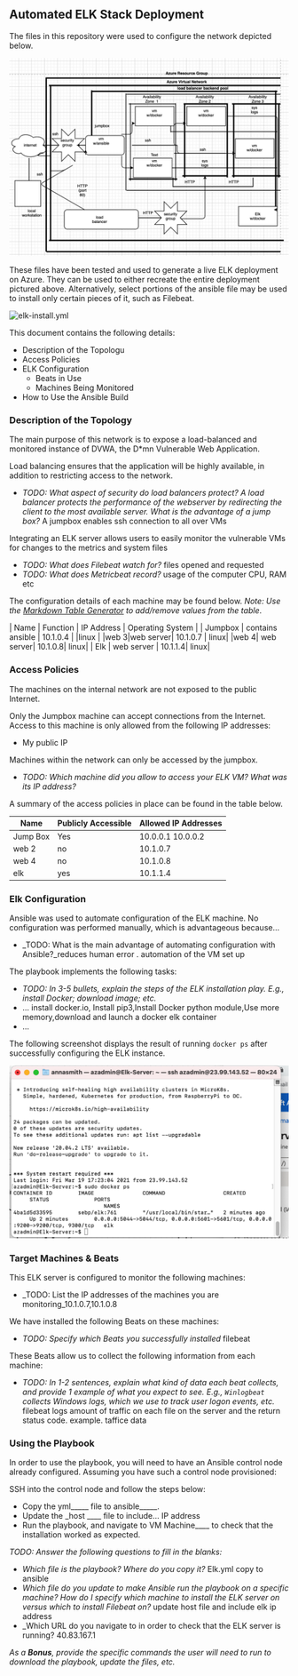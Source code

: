 ## Automated ELK Stack Deployment

The files in this repository were used to configure the network depicted below.

![TODO: Update the path with the name of your diagram](Images/diagram.ng.png)

These files have been tested and used to generate a live ELK deployment on Azure. They can be used to either recreate the entire deployment pictured above. Alternatively, select portions of the ansible file may be used to install only certain pieces of it, such as Filebeat.

![elk-install.yml](elk-install.yml)

This document contains the following details:
- Description of the Topologu
- Access Policies
- ELK Configuration
  - Beats in Use
  - Machines Being Monitored
- How to Use the Ansible Build


### Description of the Topology

The main purpose of this network is to expose a load-balanced and monitored instance of DVWA, the D*mn Vulnerable Web Application.

Load balancing ensures that the application will be highly available, in addition to restricting access to the network.
- _TODO: What aspect of security do load balancers protect? A load balancer protects the performance of the webserver by redirecting the client to the most available server.
 What is the advantage of a jump box?_ A jumpbox enables ssh connection to all over VMs

Integrating an ELK server allows users to easily monitor the vulnerable VMs for changes to the metrics and system files
- _TODO: What does Filebeat watch for?_ files opened and requested
- _TODO: What does Metricbeat record?_ usage of the computer CPU, RAM etc

The configuration details of each machine may be found below.
_Note: Use the [Markdown Table Generator](http://www.tablesgenerator.com/markdown_tables) to add/remove values from the table_.

| Name     | Function | IP Address | Operating System |
|  Jumpbox |  contains ansible     |  10.1.0.4 |               |linux |
|web 3|web server|         10.1.0.7 |        linux|
|web 4| web server|          10.1.0.8|         linux|
| Elk | web server |          10.1.1.4|         linux| 
### Access Policies

The machines on the internal network are not exposed to the public Internet. 

Only the Jumpbox machine can accept connections from the Internet. Access to this machine is only allowed from the following IP addresses:
- My public IP

Machines within the network can only be accessed by the jumpbox.
- _TODO: Which machine did you allow to access your ELK VM? 
What was its IP address?_


A summary of the access policies in place can be found in the table below.

| Name     | Publicly Accessible | Allowed IP Addresses |
|----------|---------------------|----------------------|
| Jump Box | Yes             | 10.0.0.1 10.0.0.2    |
| web 2         |  no                   | 10.1.0.7                     |
|  web 4        |   no                  |   10.1.0.8                   |
 |elk  |            yes                   |  10.1.1.4|
### Elk Configuration

Ansible was used to automate configuration of the ELK machine. No configuration was performed manually, which is advantageous because...
- _TODO: What is the main advantage of automating configuration with Ansible?_reduces human error . automation of the VM set up

The playbook implements the following tasks:
- _TODO: In 3-5 bullets, explain the steps of the ELK installation play. E.g., install Docker; download image; etc._
- ... install docker.io, Install pip3,Install Docker python module,Use more memory,download and launch a docker elk container
- ...

The following screenshot displays the result of running `docker ps` after successfully configuring the ELK instance.

![docker ps output](Images/docker_ps.png)

### Target Machines & Beats
This ELK server is configured to monitor the following machines:
- _TODO: List the IP addresses of the machines you are monitoring_10.1.0.7,10.1.0.8

We have installed the following Beats on these machines:
- _TODO: Specify which Beats you successfully installed_ filebeat 

These Beats allow us to collect the following information from each machine:
- _TODO: In 1-2 sentences, explain what kind of data each beat collects, and provide 1 example of what you expect to see. E.g., `Winlogbeat` collects Windows logs, which we use to track user logon events, etc._ filebeat logs amount of traffic on each file on the server and the return status code. example. taffice data

### Using the Playbook
In order to use the playbook, you will need to have an Ansible control node already configured. Assuming you have such a control node provisioned: 

SSH into the control node and follow the steps below:
- Copy the yml_____ file to ansible_____.
- Update the _host ____ file to include... IP address
- Run the playbook, and navigate to VM Machine____ to check that the installation worked as expected.

_TODO: Answer the following questions to fill in the blanks:_
- _Which file is the playbook? Where do you copy it?_ Elk.yml copy to ansible
- _Which file do you update to make Ansible run the playbook on a specific machine? How do I specify which machine to install the ELK server on versus which to install Filebeat on?_ update host file  and include elk ip address
- _Which URL do you navigate to in order to check that the ELK server is running? 40.83.167.1

_As a **Bonus**, provide the specific commands the user will need to run to download the playbook, update the files, etc._
